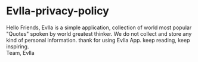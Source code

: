 # Evlla-privacy-policy
Hello Friends,
Evlla is a simple application, collection of world most popular "Quotes" spoken by world greatest thinker.
We do not collect and store any kind of personal information.
thank for using Evlla App.
keep reading, keep inspiring.  
Team, Evlla
